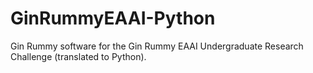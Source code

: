 # GinRummyEAAI-Python
Gin Rummy software for the Gin Rummy EAAI Undergraduate Research Challenge (translated to Python).
